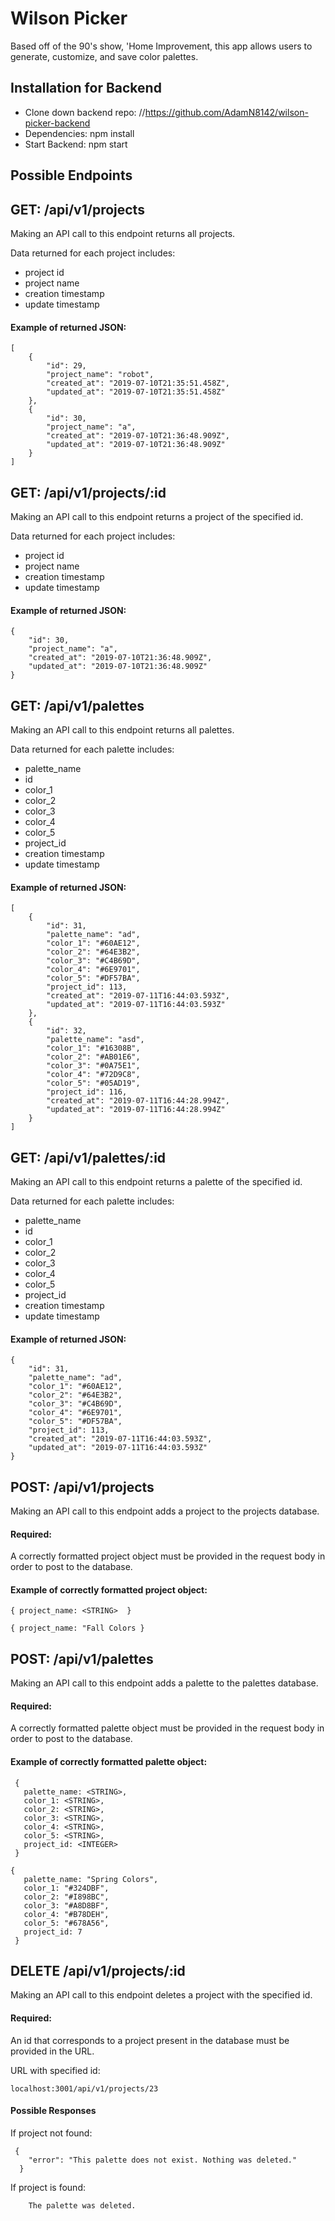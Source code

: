 # Wilson Picker 

Based off of the 90's show, 'Home Improvement, this app allows users to generate, customize, and save color palettes. 


## Installation for Backend 
* Clone down backend repo: //https://github.com/AdamN8142/wilson-picker-backend
* Dependencies: npm install 
* Start Backend: npm start

## Possible Endpoints

## GET: /api/v1/projects

Making an API call to this endpoint returns all projects.

Data returned for each project includes:

* project id
* project name
* creation timestamp
* update timestamp

#### Example of returned JSON:

    [
        {
            "id": 29,
            "project_name": "robot",
            "created_at": "2019-07-10T21:35:51.458Z",
            "updated_at": "2019-07-10T21:35:51.458Z"
        },
        {
            "id": 30,
            "project_name": "a",
            "created_at": "2019-07-10T21:36:48.909Z",
            "updated_at": "2019-07-10T21:36:48.909Z"
        }
    ]


## GET: /api/v1/projects/:id

Making an API call to this endpoint returns a project of the specified id.

Data returned for each project includes:

* project id
* project name
* creation timestamp
* update timestamp

#### Example of returned JSON:

    {
        "id": 30,
        "project_name": "a",
        "created_at": "2019-07-10T21:36:48.909Z",
        "updated_at": "2019-07-10T21:36:48.909Z"
    }
    

## GET: /api/v1/palettes

Making an API call to this endpoint returns all palettes.

Data returned for each palette includes:

* palette_name
* id
* color_1
* color_2
* color_3
* color_4
* color_5
* project_id
* creation timestamp
* update timestamp

#### Example of returned JSON:

    [
        {
            "id": 31,
            "palette_name": "ad",
            "color_1": "#60AE12",
            "color_2": "#64E3B2",
            "color_3": "#C4B69D",
            "color_4": "#6E9701",
            "color_5": "#DF57BA",
            "project_id": 113,
            "created_at": "2019-07-11T16:44:03.593Z",
            "updated_at": "2019-07-11T16:44:03.593Z"
        },
        {
            "id": 32,
            "palette_name": "asd",
            "color_1": "#16308B",
            "color_2": "#AB01E6",
            "color_3": "#0A75E1",
            "color_4": "#72D9C8",
            "color_5": "#05AD19",
            "project_id": 116,
            "created_at": "2019-07-11T16:44:28.994Z",
            "updated_at": "2019-07-11T16:44:28.994Z"
        }
    ]

## GET: /api/v1/palettes/:id

Making an API call to this endpoint returns a palette of the specified id.

Data returned for each palette includes:

* palette_name
* id
* color_1
* color_2
* color_3
* color_4
* color_5
* project_id
* creation timestamp
* update timestamp

#### Example of returned JSON:

    {
        "id": 31,
        "palette_name": "ad",
        "color_1": "#60AE12",
        "color_2": "#64E3B2",
        "color_3": "#C4B69D",
        "color_4": "#6E9701",
        "color_5": "#DF57BA",
        "project_id": 113,
        "created_at": "2019-07-11T16:44:03.593Z",
        "updated_at": "2019-07-11T16:44:03.593Z"
    }
    
  
## POST: /api/v1/projects

Making an API call to this endpoint adds a project to the projects database.

#### Required:

A correctly formatted project object must be provided in the request body in order to post to the database.

#### Example of correctly formatted project object:

`{ project_name: <STRING>  }`

`{ project_name: "Fall Colors }`

## POST: /api/v1/palettes

Making an API call to this endpoint adds a palette to the palettes database.

#### Required:

A correctly formatted palette object must be provided in the request body in order to post to the database.

#### Example of correctly formatted palette object:

     { 
       palette_name: <STRING>,
       color_1: <STRING>,
       color_2: <STRING>,
       color_3: <STRING>,
       color_4: <STRING>,
       color_5: <STRING>,
       project_id: <INTEGER> 
     }

    { 
       palette_name: "Spring Colors",
       color_1: "#324DBF",
       color_2: "#I898BC",
       color_3: "#A8D8BF",
       color_4: "#B78DEH",
       color_5: "#678A56",
       project_id: 7
     }

## DELETE /api/v1/projects/:id

Making an API call to this endpoint deletes a project with the specified id. 

#### Required:

An id that corresponds to a project present in the database must be provided in the URL.

URL with specified id:

`localhost:3001/api/v1/projects/23`

#### Possible Responses

If project not found: 

     {
        "error": "This palette does not exist. Nothing was deleted."
      }

If project is found: 

        The palette was deleted.
